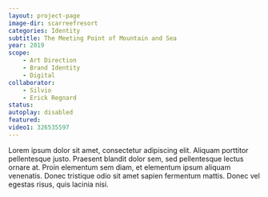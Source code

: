 ```yaml
---
layout: project-page
image-dir: scarreefresort
categories: Identity
subtitle: The Meeting Point of Mountain and Sea
year: 2019
scope: 
    - Art Direction
    - Brand Identity
    - Digital
collaborator: 
    - Silvio
    - Erick Regnard
status:
autoplay: disabled
featured:
video1: 326535597
---
```


Lorem ipsum dolor sit amet, consectetur adipiscing elit. Aliquam porttitor pellentesque justo. Praesent blandit dolor sem, sed pellentesque lectus ornare at. Proin elementum sem diam, et elementum ipsum aliquam venenatis. Donec tristique odio sit amet sapien fermentum mattis. Donec vel egestas risus, quis lacinia nisi.